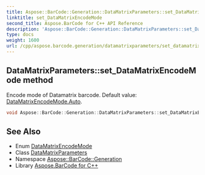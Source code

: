 ```yaml
---
title: Aspose::BarCode::Generation::DataMatrixParameters::set_DataMatrixEncodeMode method
linktitle: set_DataMatrixEncodeMode
second_title: Aspose.BarCode for C++ API Reference
description: 'Aspose::BarCode::Generation::DataMatrixParameters::set_DataMatrixEncodeMode method. Encode mode of Datamatrix barcode. Default value: DataMatrixEncodeMode.Auto in C++.'
type: docs
weight: 1600
url: /cpp/aspose.barcode.generation/datamatrixparameters/set_datamatrixencodemode/
---
```

## DataMatrixParameters::set_DataMatrixEncodeMode method


Encode mode of Datamatrix barcode. Default value: [DataMatrixEncodeMode.Auto](../../datamatrixencodemode/).

```cpp
void Aspose::BarCode::Generation::DataMatrixParameters::set_DataMatrixEncodeMode(Aspose::BarCode::Generation::DataMatrixEncodeMode value)
```

## See Also

* Enum [DataMatrixEncodeMode](../../datamatrixencodemode/)
* Class [DataMatrixParameters](../)
* Namespace [Aspose::BarCode::Generation](../../)
* Library [Aspose.BarCode for C++](../../../)
